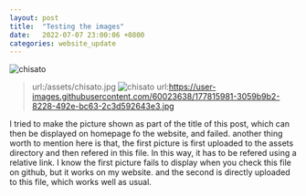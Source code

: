 ```yaml
---
layout: post
title:  "Testing the images"
date:   2022-07-07 23:00:06 +0800
categories: website_update
---
```

![chisato](/assets/chisato.jpg)
>url:/assets/chisato.jpg
![chisato](https://user-images.githubusercontent.com/60023638/177815981-3059b9b2-8228-492e-bc63-2c3d592643e3.jpg)
>url:https://user-images.githubusercontent.com/60023638/177815981-3059b9b2-8228-492e-bc63-2c3d592643e3.jpg
>
I tried to make the picture shown as part of the title of this post, which can then be displayed on homepage fo the website, and failed.
another thing worth to mention here is that, the first picture is first uploaded to the assets directory and then refered in this file. In this way, it has to be refered using a relative link. I know the first picture fails to display when you check this file on github, but it works on my website.
and the second is directly uploaded to this file, which works well as usual.
